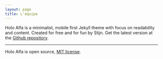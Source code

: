 ```yaml
---
layout: page
title: L'équipe
---
```


Holo Alfa is a minimalist, mobile first Jekyll theme with focus on readability and content. Created for free and for fun by Stijn. Get the latest version at the [Github repository](https://github.com/stijnvc/holo-alfa).

---

Holo Alfa is open source, [MIT license](http://opensource.org/licenses/MIT).
